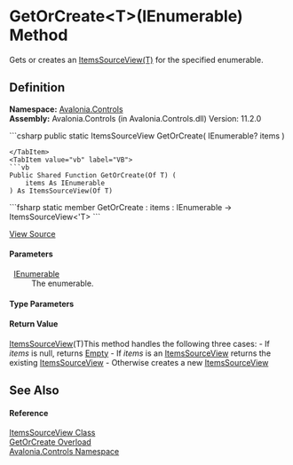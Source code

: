 # GetOrCreate&lt;T&gt;(IEnumerable) Method


Gets or creates an <a href="T_Avalonia_Controls_ItemsSourceView_1">ItemsSourceView(T)</a> for the specified enumerable.



## Definition
**Namespace:** <a href="N_Avalonia_Controls">Avalonia.Controls</a>  
**Assembly:** Avalonia.Controls (in Avalonia.Controls.dll) Version: 11.2.0

<Tabs groupId="api-code-preview">
<TabItem value="csharp" label="C#">
```csharp
public static ItemsSourceView<T> GetOrCreate<T>(
	IEnumerable? items
)

```
</TabItem>
<TabItem value="vb" label="VB">
```vb
Public Shared Function GetOrCreate(Of T) ( 
	items As IEnumerable
) As ItemsSourceView(Of T)
```
</TabItem>
<TabItem value="fsharp" label="F#">
```fsharp
static member GetOrCreate : 
        items : IEnumerable -> ItemsSourceView<'T> 
```
</TabItem>
</Tabs>



<a href="https://github.com/AvaloniaUI/Avalonia/tree/master/src/Avalonia.Controls/ItemsSourceView.cs#L174" title="View the source code">View Source</a>



#### Parameters
<dl><dt>  <a href="https://learn.microsoft.com/dotnet/api/system.collections.ienumerable" target="_blank" rel="noopener noreferrer">IEnumerable</a></dt><dd>The enumerable.</dd></dl>

#### Type Parameters
<dl><dt /><dd /></dl>

#### Return Value
<a href="T_Avalonia_Controls_ItemsSourceView_1">ItemsSourceView</a>(T)This method handles the following three cases: - If *items* is null, returns <a href="P_Avalonia_Controls_ItemsSourceView_Empty">Empty</a> - If *items* is an <a href="T_Avalonia_Controls_ItemsSourceView">ItemsSourceView</a> returns the existing <a href="T_Avalonia_Controls_ItemsSourceView">ItemsSourceView</a> - Otherwise creates a new <a href="T_Avalonia_Controls_ItemsSourceView">ItemsSourceView</a>

## See Also


#### Reference
<a href="T_Avalonia_Controls_ItemsSourceView">ItemsSourceView Class</a>  
<a href="Overload_Avalonia_Controls_ItemsSourceView_GetOrCreate">GetOrCreate Overload</a>  
<a href="N_Avalonia_Controls">Avalonia.Controls Namespace</a>  

